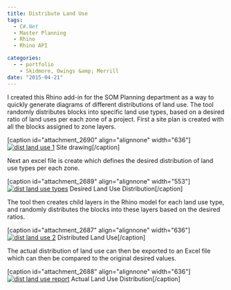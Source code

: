 ```yaml
---
title: Distribute Land Use
tags:
  - C#.Net
  - Master Planning
  - Rhino
  - Rhino API

categories:
  - - portfolio
    - Skidmore, Owings &amp; Merrill
date: "2015-04-21"
---
```


I created this Rhino add-in for the SOM Planning department as a way to quickly generate diagrams of different distributions of land use. The tool randomly distributes blocks into specific land use types, based on a desired ratio of land uses per each zone of a project. First a site plan is created with all the blocks assigned to zone layers.

\[caption id="attachment_2690" align="alignnone" width="636"\][![dist land use 1](http://www.ericanastas.com/wp-content/uploads/2015/04/dist-land-use-1-636x318.png)](dist-land-use-1.png) Site drawing\[/caption\]

Next an excel file is create which defines the desired distribution of land use types per each zone.

\[caption id="attachment_2689" align="alignnone" width="553"\][![dist land use types](dist-land-use-types.png)](http://www.ericanastas.com/wp-content/uploads/2015/04/dist-land-use-types.png) Desired Land Use Distribution\[/caption\]

The tool then creates child layers in the Rhino model for each land use type, and randomly distributes the blocks into these layers based on the desired ratios.

\[caption id="attachment_2687" align="alignnone" width="636"\][![dist land use 2](http://www.ericanastas.com/wp-content/uploads/2015/04/dist-land-use-2-636x316.png)](dist-land-use-2.png) Distributed Land Use\[/caption\]

The actual distribution of land use can then be exported to an Excel file which can then be compared to the original desired values.

\[caption id="attachment_2688" align="alignnone" width="636"\][![dist land use report](http://www.ericanastas.com/wp-content/uploads/2015/04/dist-land-use-report-636x456.png)](dist-land-use-report.png) Actual Land Use Distribution\[/caption\]
